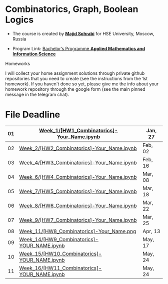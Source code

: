 # Combinatorics, Graph, Boolean Logics

- The course is created by [**Majid Sohrabi**](https://www.hse.ru/en/org/persons/401648437) for HSE University, Moscow, Russia

- Program Link: [Bachelor’s Programme **Applied Mathematics and Information Science**](https://www.hse.ru/en/ba/ami/)

Homeworks

I will collect your home assignment solutions through private github repositories that you need to create (see the instructions from the 1st homework). If you haven't done so yet, please give me the info about your homework repository through the google form (see the main pinned message in the telegram chat).

#	File	Deadline

| 01 | [Week_1/[HW1_Combinatorics]-Your_Name.ipynb](Week_1/[HW1_Combinatorics]-Your_Name.ipynb) | Jan, 27 |
| -- | ------------------------| ------- |
| 02 | [Week_2/[HW2_Combinatorics]-Your_Name.ipynb](Week_2/[HW2_Combinatorics]-Your_Name.ipynb) | Feb, 02 | 
| 03 | [Week_4/[HW3_Combinatorics]-Your_Name.ipynb](Week_4/[HW3_Combinatorics]-Your_Name.ipynb) | Feb, 16 |
| 04 | [Week_6/[HW4_Combinatorics]-Your_Name.ipynb](Week_6/[HW4_Combinatorics]-Your_Name.ipynb) | Mar, 08 |
| 05 | [Week_7/[HW5_Combinatorics]-Your_Name.ipynb](Week_7/[HW5_Combinatorics]-Your_Name.ipynb) | Mar, 18 |
| 06 | [Week_8/[HW6_Combinatorics]-Your_Name.ipynb](Week_8/[HW6_Combinatorics]-Your_Name.ipynb) | Mar, 22 |
| 07 | [Week_9/[HW7_Combinatorics]-Your_Name.ipynb](Week_9/[HW7_Combinatorics]-Your_Name.ipynb) | Mar, 25 |
| 08 | [Week_11/[HW8_Combinatorics]-Your_Name.png](Week_11/[HW8_Combinatorics]-Your_Name.png) | Apr, 13 |
| 09 | [Week_14/[HW9_Combinatorics]-YOUR_NAME.ipynb](Week_14/[HW9_Combinatorics]-YOUR_NAME.ipynb) | May, 17 |
| 10 | [Week_15/[HW10_Combinatorics]-YOUR_NAME.ipynb](Week_15/[HW10_Combinatorics]-YOUR_NAME.ipynb) | May, 24 |
| 11 | [Week_16/[HW11_Combinatorics]-YOUR_NAME.ipynb](Week_16/[HW11_Combinatorics]-YOUR_NAME.ipynb) | May, 24 |

